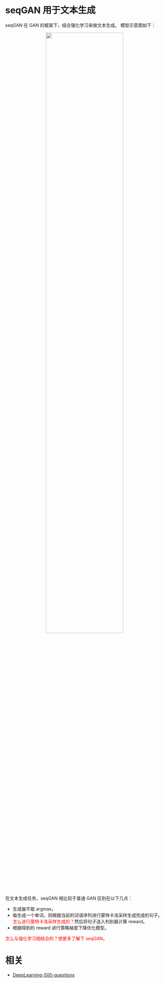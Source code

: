 

# seqGAN 用于文本生成

​seqGAN 在 GAN 的框架下，结合强化学习来做文本生成。 模型示意图如下：

<p align="center">
    <img width="70%" height="70%" src="http://images.iterate.site/blog/image/20190722/7IPQdbCpNfb2.png?imageslim">
</p>

在文本生成任务，seqGAN 相比较于普通 GAN 区别在以下几点：

- 生成器不取 argmax。
- 每生成一个单词，则根据当前的词语序列进行蒙特卡洛采样生成完成的句子。<span style="color:red;">怎么进行蒙特卡洛采样生成的？</span>然后将句子送入判别器计算 reward。
- 根据得到的 reward 进行策略梯度下降优化模型。

<span style="color:red;">怎么与强化学习相结合的？想更多了解下 seqGAN。</span>









# 相关

- [DeepLearning-500-questions](https://github.com/scutan90/DeepLearning-500-questions)
